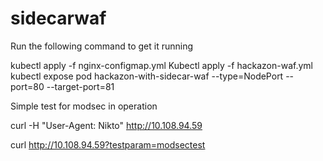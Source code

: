 # sidecarwaf

Run the following command to get it running 

 
kubectl apply -f nginx-configmap.yml
Kubectl apply -f hackazon-waf.yml
kubectl expose pod hackazon-with-sidecar-waf --type=NodePort --port=80 --target-port=81 

Simple test for modsec in operation 

curl -H "User-Agent: Nikto" http://10.108.94.59
 
curl http://10.108.94.59?testparam=modsectest 
 
